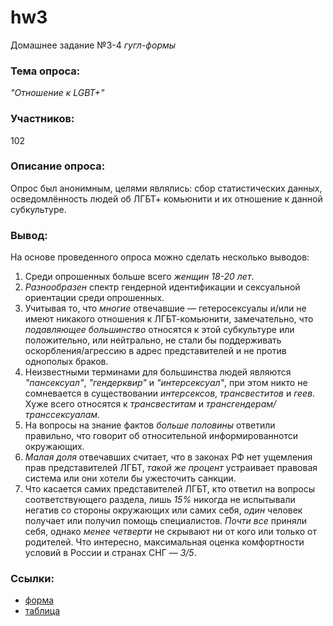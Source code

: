 # hw3
Домашнее задание №3-4 *гугл-формы*
### Тема опроса:
*"Отношение к LGBT+"*
### Участников:
102
### Описание опроса:
Опрос был анонимным, целями являлись: сбор статистических данных, осведомлённость людей об ЛГБТ+ комьюнити и их отношение к данной субкультуре.
### Вывод:
На основе проведенного опроса можно сделать несколько выводов:
1. Среди опрошенных больше всего *женщин 18-20 лет*.
2. *Разнообразен* спектр гендерной идентификации и сексуальной ориентации среди опрошенных.
3. Учитывая то, что *многие* отвечавшие — гетеросексуалы и/или не имеют никакого отношения к ЛГБТ-комьюнити, замечательно, что *подавляющее большинство* относятся к этой субкультуре или положительно, или нейтрально, не стали бы поддерживать оскорбления/агрессию в адрес представителей и не против однополых браков.
4. Неизвестными терминами для большинства людей являются *"пансексуал"*, *"гендерквир"* и *"интерсексуал"*, при этом никто не сомневается в существовании *интерсексов*, *трансвеститов* и *геев*. Хуже всего относятся к *трансвеститам* и *трансгендерам/транссексуалам*.
5. На вопросы на знание фактов *больше половины* ответили правильно, что говорит об относительной информированнотси окружающих.
6. *Малая доля* отвечавших считает, что в законах РФ нет ущемления прав представителей ЛГБТ, *такой же процент* устраивает правовая система или они хотели бы ужесточить санкции.
7. Что касается самих представителей ЛГБТ, кто ответил на вопросы соответствующего раздела, лишь *15%* никогда не испытывали негатив со стороны окружающих или самих себя, *один* человек получает или получил помощь специалистов. *Почти все* приняли себя, однако *менее четверти* не скрывают ни от кого или только от родителей. Что интересно, максимальная оценка комфортности условий в России и странах СНГ — *3/5*.
### Ссылки:
* [форма](https://docs.google.com/forms/d/1MqptUeuMXwKwh_QwzNE9UeRr054_16X_F4DN2plzolU/edit?usp=sharing)
* [таблица](https://docs.google.com/spreadsheets/d/1wNrgVOcMjD3VVZS__8yo5liFa2V3c2DpRJE1ju6Pgsk/edit#gid=759966744)
